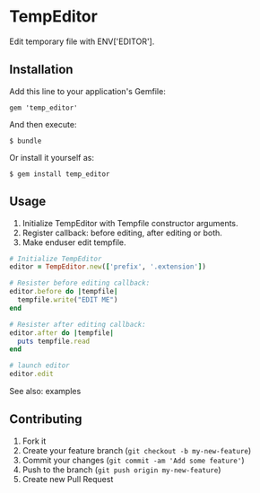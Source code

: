 # TempEditor

Edit temporary file with ENV['EDITOR'].

## Installation

Add this line to your application's Gemfile:

    gem 'temp_editor'

And then execute:

    $ bundle

Or install it yourself as:

    $ gem install temp_editor

## Usage

1. Initialize TempEditor with Tempfile constructor arguments.
2. Register callback: before editing, after editing or both.
3. Make enduser edit tempfile.

```ruby
# Initialize TempEditor
editor = TempEditor.new(['prefix', '.extension'])

# Resister before editing callback:
editor.before do |tempfile|
  tempfile.write("EDIT ME")
end

# Resister after editing callback:
editor.after do |tempfile|
  puts tempfile.read
end

# launch editor
editor.edit
```

See also: examples

## Contributing

1. Fork it
2. Create your feature branch (`git checkout -b my-new-feature`)
3. Commit your changes (`git commit -am 'Add some feature'`)
4. Push to the branch (`git push origin my-new-feature`)
5. Create new Pull Request
